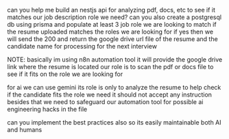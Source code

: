 can you help me build an nestjs api for analyzing pdf, docs, etc to see if it matches our job description role we need? can you also create a postgresql db using prisma and populate at least 3 job role we are looking to match if the resume uploaded matches the roles we are looking for if yes then we will send the 200 and return the google drive url file of the resume and the candidate name for processing for the next interview 

NOTE: basically im using n8n automation tool it will provide the google drive link where the resume is located our role is to scan the pdf or docs file to see if it fits on the role we are looking for 

for ai we can use gemini its role is only to analyze the resume to help check if the candidate fits the role we need it should not accept any instruction besides that we need to safeguard our automation tool for possible ai engineering hacks in the file 

can you implement the best practices also so its easily maintainable both AI and humans
